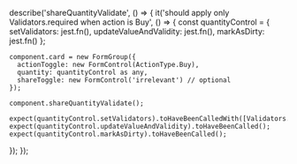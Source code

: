 describe('shareQuantityValidate', () => {
  it('should apply only Validators.required when action is Buy', () => {
    const quantityControl = {
      setValidators: jest.fn(),
      updateValueAndValidity: jest.fn(),
      markAsDirty: jest.fn()
    };

    component.card = new FormGroup({
      actionToggle: new FormControl(ActionType.Buy),
      quantity: quantityControl as any,
      shareToggle: new FormControl('irrelevant') // optional
    });

    component.shareQuantityValidate();

    expect(quantityControl.setValidators).toHaveBeenCalledWith([Validators.required]);
    expect(quantityControl.updateValueAndValidity).toHaveBeenCalled();
    expect(quantityControl.markAsDirty).toHaveBeenCalled();
  });
});